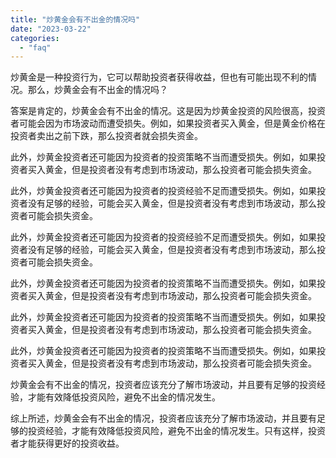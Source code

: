 ```yaml
---
title: "炒黄金会有不出金的情况吗"
date: "2023-03-22"
categories: 
  - "faq"
---
```


炒黄金是一种投资行为，它可以帮助投资者获得收益，但也有可能出现不利的情况。那么，炒黄金会有不出金的情况吗？

答案是肯定的，炒黄金会有不出金的情况。这是因为炒黄金投资的风险很高，投资者可能会因为市场波动而遭受损失。例如，如果投资者买入黄金，但是黄金价格在投资者卖出之前下跌，那么投资者就会损失资金。

此外，炒黄金投资者还可能因为投资者的投资策略不当而遭受损失。例如，如果投资者买入黄金，但是投资者没有考虑到市场波动，那么投资者可能会损失资金。

此外，炒黄金投资者还可能因为投资者的投资经验不足而遭受损失。例如，如果投资者没有足够的经验，可能会买入黄金，但是投资者没有考虑到市场波动，那么投资者可能会损失资金。

此外，炒黄金投资者还可能因为投资者的投资经验不足而遭受损失。例如，如果投资者没有足够的经验，可能会买入黄金，但是投资者没有考虑到市场波动，那么投资者可能会损失资金。

此外，炒黄金投资者还可能因为投资者的投资策略不当而遭受损失。例如，如果投资者买入黄金，但是投资者没有考虑到市场波动，那么投资者可能会损失资金。

此外，炒黄金投资者还可能因为投资者的投资策略不当而遭受损失。例如，如果投资者买入黄金，但是投资者没有考虑到市场波动，那么投资者可能会损失资金。

此外，炒黄金投资者还可能因为投资者的投资策略不当而遭受损失。例如，如果投资者买入黄金，但是投资者没有考虑到市场波动，那么投资者可能会损失资金。

炒黄金会有不出金的情况，投资者应该充分了解市场波动，并且要有足够的投资经验，才能有效降低投资风险，避免不出金的情况发生。

综上所述，炒黄金会有不出金的情况，投资者应该充分了解市场波动，并且要有足够的投资经验，才能有效降低投资风险，避免不出金的情况发生。只有这样，投资者才能获得更好的投资收益。
